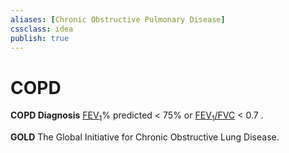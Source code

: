 ```yaml
---
aliases: [Chronic Obstructive Pulmonary Disease]
cssclass: idea
publish: true
---
```

# COPD

**COPD Diagnosis**
[FEV<sub>1</sub>](spirometry#FEV<sub>1</sub>)% predicted < 75% or
[FEV<sub>1</sub>/FVC](spirometry#FEV<sub>1</sub>/FVC) < 0.7 .

**GOLD**
The Global Initiative for Chronic Obstructive Lung Disease.
